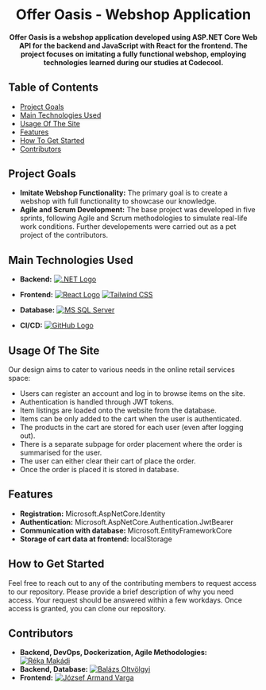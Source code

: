 <h1 align="center">Offer Oasis - Webshop Application</h1>

<h4 align="center">Offer Oasis is a webshop application developed using ASP.NET Core Web API for the backend and JavaScript with React for the frontend. The project focuses on imitating a fully functional webshop, employing technologies learned during our studies at Codecool.
</h4>

## Table of Contents

- [Project Goals](#project-goals)
- [Main Technologies Used](#main-technologies-used)
- [Usage Of The Site](#usage-of-the-site)
- [Features](#features)
- [How To Get Started](#how-to-get-started)
- [Contributors](#contributors)

## Project Goals

- **Imitate Webshop Functionality:** The primary goal is to create a webshop with full functionality to showcase our knowledge.
- **Agile and Scrum Development:** The base project was developed in five sprints, following Agile and Scrum methodologies to simulate real-life work conditions. Further developements were carried out as a pet project of the contributors.

## Main Technologies Used

- **Backend:** [![.NET Logo](https://img.shields.io/badge/.NET-5C2D91?style=for-the-badge&logo=.net&logoColor=white)](https://dotnet.microsoft.com/)

- **Frontend:** [![React Logo](https://img.shields.io/badge/React-61DAFB?style=for-the-badge&logo=react&logoColor=white)](https://reactjs.org/)
 [![Tailwind CSS](https://img.shields.io/badge/Tailwind_CSS-38B2AC?style=for-the-badge&logo=tailwind-css&logoColor=white)](https://tailwindcss.com/)

- **Database:** [![MS SQL Server](https://img.shields.io/badge/MSSQL-CC2927?style=for-the-badge&logo=microsoft-sql-server&logoColor=white)](https://www.microsoft.com/en-us/sql-server)

- **CI/CD:** [![GitHub Logo](https://img.shields.io/badge/GitHub-Actions-2088FF?style=for-the-badge&logo=github&logoColor=white)](https://github.com/features/actions)


## Usage Of The Site

Our design aims to cater to various needs in the online retail services space:

- Users can register an account and log in to browse items on the site.
- Authentication is handled through JWT tokens.
- Item listings are loaded onto the website from the database.
- Items can be only added to the cart when the user is authenticated.
- The products in the cart are stored for each user (even after logging out).
- There is a separate subpage for order placement where the order is summarised for the user.
- The user can either clear their cart of place the order.
- Once the order is placed it is stored in database.

## Features

- **Registration:** Microsoft.AspNetCore.Identity
- **Authentication:** Microsoft.AspNetCore.Authentication.JwtBearer
- **Communication with database:** Microsoft.EntityFrameworkCore
- **Storage of cart data at frontend:** localStorage

## How to Get Started

Feel free to reach out to any of the contributing members to request access to our repository. Please provide a brief description of why you need access. Your request should be answered within a few workdays. Once access is granted, you can clone our repository.

## Contributors

- **Backend, DevOps, Dockerization, Agile Methodologies:** [![Réka Makádi](https://img.shields.io/badge/Réka%20Makádi-blue.svg?logo=github)](https://github.com/rekamakadi)
- **Backend, Database:** [![Balázs Oltvölgyi](https://img.shields.io/badge/Bal%C3%A1zs%20Oltv%C3%B6lgyi-blue.svg?logo=github)](https://github.com/balazs-oltvolgyi)
- **Frontend:** [![József Armand Varga](https://img.shields.io/badge/József%20Armand%20Varga-blue.svg?logo=github)](https://github.com/Mondi18)
